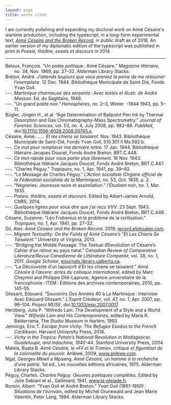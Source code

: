 ```yaml
---
layout: page
title: works cited
--- 
```


I am currently polishing and expanding my doctoral work on  Aimé Césaire's wartime production, including the typescript, in a long-form experimental text, *[Aimé Césaire and the Broken Record](http://record.elotroalex.com),* in public draft as of 2018. An earlier version of my diplomatic edition of the typescript was published in print in *Poésie, théâtre, essais et discours* in 2014.

---


<div class="csl-bib-body" style="margin-left: 2em; text-indent:-2em;">
  <div class="csl-entry">Beloux, François. “Un poète politique : Aimé Césaire.” <i>Magazine littéraire</i>, no. 34, Nov. 1969, pp. 27–32. Alderman Library Stacks.</div>
  <span class="Z3988" title="url_ver=Z39.88-2004&amp;ctx_ver=Z39.88-2004&amp;rfr_id=info%3Asid%2Fzotero.org%3A2&amp;rft_val_fmt=info%3Aofi%2Ffmt%3Akev%3Amtx%3Ajournal&amp;rft.genre=article&amp;rft.atitle=Un%20po%C3%A8te%20politique%20%3A%20Aim%C3%A9%20C%C3%A9saire&amp;rft.jtitle=Magazine%20litt%C3%A9raire&amp;rft.issue=34&amp;rft.aufirst=Fran%C3%A7ois&amp;rft.aulast=Beloux&amp;rft.au=Fran%C3%A7ois%20Beloux&amp;rft.au=Aim%C3%A9%20C%C3%A9saire&amp;rft.date=1969-11&amp;rft.pages=27-32&amp;rft.spage=27&amp;rft.epage=32&amp;rft.issn=0024-9807&amp;rft.language=fr"></span>
  <div class="csl-entry">Breton, André. <i>J’attends toujours que vous preniez la peine de me retourner l’exemplaire</i>. 12 Dec. 1944. Bibliothèque Municipale de Saint-Dié, Fonds Yvan Goll.</div>
  <span class="Z3988" title="url_ver=Z39.88-2004&amp;ctx_ver=Z39.88-2004&amp;rfr_id=info%3Asid%2Fzotero.org%3A2&amp;rft_val_fmt=info%3Aofi%2Ffmt%3Akev%3Amtx%3Adc&amp;rft.type=letter&amp;rft.title=J'attends%20toujours%20que%20vous%20preniez%20la%20peine%20de%20me%20retourner%20l'exemplaire&amp;rft.aufirst=Andr%C3%A9&amp;rft.aulast=Breton&amp;rft.au=Yvan%20Goll&amp;rft.au=Andr%C3%A9%20Breton&amp;rft.date=1944-12-12&amp;rft.language=fr"></span>
  <div class="csl-entry">---. <i>Martinique charmeuse des serpents : Avec textes et illustr. de André Masson</i>. Ed. du Sagittaire, 1948.</div>
  <span class="Z3988" title="url_ver=Z39.88-2004&amp;ctx_ver=Z39.88-2004&amp;rfr_id=info%3Asid%2Fzotero.org%3A2&amp;rft_val_fmt=info%3Aofi%2Ffmt%3Akev%3Amtx%3Abook&amp;rft.genre=book&amp;rft.btitle=Martinique%20charmeuse%20des%20serpents%20%3A%20Avec%20textes%20et%20illustr.%20de%20Andr%C3%A9%20Masson&amp;rft.place=Paris&amp;rft.publisher=Ed.%20du%20Sagittaire&amp;rft.aufirst=Andr%C3%A9&amp;rft.aulast=Breton&amp;rft.au=Andr%C3%A9%20Breton&amp;rft.date=1948&amp;rft.language=fr"></span>
  <div class="csl-entry">---. “Un grand poète noir.” <i>Hemisphères</i>, no. 2–3, Winter&nbsp; -1944 1943, pp. 5–11.</div>
  <span class="Z3988" title="url_ver=Z39.88-2004&amp;ctx_ver=Z39.88-2004&amp;rfr_id=info%3Asid%2Fzotero.org%3A2&amp;rft_val_fmt=info%3Aofi%2Ffmt%3Akev%3Amtx%3Ajournal&amp;rft.genre=article&amp;rft.atitle=Un%20grand%20po%C3%A8te%20noir&amp;rft.jtitle=Hemisph%C3%A8res&amp;rft.issue=2-3&amp;rft.aufirst=Andr%C3%A9&amp;rft.aulast=Breton&amp;rft.au=Andr%C3%A9%20Breton&amp;rft.date=1943&amp;rft.pages=5-11&amp;rft.spage=5&amp;rft.epage=11&amp;rft.language=fr"></span>
  <div class="csl-entry">Bügler, Jürgen H., et al. “Age Determination of Ballpoint Pen Ink by Thermal Desorption and Gas Chromatography-Mass Spectrometry.” <i>Journal of Forensic Sciences</i>, vol. 53, no. 4, July 2008, pp. 982–88. <i>PubMed</i>, doi:<a href="https://doi.org/10.1111/j.1556-4029.2008.00745.x">10.1111/j.1556-4029.2008.00745.x</a>.</div>
  <span class="Z3988" title="url_ver=Z39.88-2004&amp;ctx_ver=Z39.88-2004&amp;rfr_id=info%3Asid%2Fzotero.org%3A2&amp;rft_id=info%3Adoi%2F10.1111%2Fj.1556-4029.2008.00745.x&amp;rft_id=info%3Apmid%2F18503526&amp;rft_val_fmt=info%3Aofi%2Ffmt%3Akev%3Amtx%3Ajournal&amp;rft.genre=article&amp;rft.atitle=Age%20determination%20of%20ballpoint%20pen%20ink%20by%20thermal%20desorption%20and%20gas%20chromatography-mass%20spectrometry&amp;rft.jtitle=Journal%20of%20Forensic%20Sciences&amp;rft.stitle=J.%20Forensic%20Sci.&amp;rft.volume=53&amp;rft.issue=4&amp;rft.aufirst=J%C3%BCrgen%20H.&amp;rft.aulast=B%C3%BCgler&amp;rft.au=J%C3%BCrgen%20H.%20B%C3%BCgler&amp;rft.au=Hans%20Buchner&amp;rft.au=Anton%20Dallmayer&amp;rft.date=2008-07&amp;rft.pages=982-988&amp;rft.spage=982&amp;rft.epage=988&amp;rft.issn=1556-4029&amp;rft.language=eng"></span>
  <div class="csl-entry">Césaire, Aimé. <i>...... Et les chiens se taisaient</i>. Nov. 1943. Bibliothèque Municipale de Saint-Dié, Fonds Yvan Goll, 510.301 II Ms.592 b.</div>
  <span class="Z3988" title="url_ver=Z39.88-2004&amp;ctx_ver=Z39.88-2004&amp;rfr_id=info%3Asid%2Fzotero.org%3A2&amp;rft_val_fmt=info%3Aofi%2Ffmt%3Akev%3Amtx%3Adc&amp;rft.type=manuscript&amp;rft.title=......%20Et%20les%20chiens%20se%20taisaient&amp;rft.aufirst=Aim%C3%A9&amp;rft.aulast=C%C3%A9saire&amp;rft.au=Aim%C3%A9%20C%C3%A9saire&amp;rft.date=1943-11&amp;rft.tpages=107&amp;rft.language=fr"></span>
  <div class="csl-entry">---. <i>Ce mot pour remplacer ma dernière lettre</i>. 17 Jan. 1944. Bibliothèque littéraire Jacques Doucet, Fonds André Breton, BRT.C.448.</div>
  <span class="Z3988" title="url_ver=Z39.88-2004&amp;ctx_ver=Z39.88-2004&amp;rfr_id=info%3Asid%2Fzotero.org%3A2&amp;rft_val_fmt=info%3Aofi%2Ffmt%3Akev%3Amtx%3Adc&amp;rft.type=letter&amp;rft.title=Ce%20mot%20pour%20remplacer%20ma%20derni%C3%A8re%20lettre&amp;rft.aufirst=Aim%C3%A9&amp;rft.aulast=C%C3%A9saire&amp;rft.au=Aim%C3%A9%20C%C3%A9saire&amp;rft.au=Andr%C3%A9%20Breton&amp;rft.date=1944-01-17&amp;rft.language=fr"></span>
  <div class="csl-entry">---. <i>Ce mot rapide pour vous parler plus librement</i>. 16 Nov. 1943. Bibliothèque littéraire Jacques Doucet, Fonds André Breton, BRT.C.447.</div>
  <span class="Z3988" title="url_ver=Z39.88-2004&amp;ctx_ver=Z39.88-2004&amp;rfr_id=info%3Asid%2Fzotero.org%3A2&amp;rft_val_fmt=info%3Aofi%2Ffmt%3Akev%3Amtx%3Adc&amp;rft.type=letter&amp;rft.title=Ce%20mot%20rapide%20pour%20vous%20parler%20plus%20librement&amp;rft.aufirst=Aim%C3%A9&amp;rft.aulast=C%C3%A9saire&amp;rft.au=Aim%C3%A9%20C%C3%A9saire&amp;rft.au=Andr%C3%A9%20Breton&amp;rft.date=1943-11-16&amp;rft.language=fr"></span>
  <div class="csl-entry">---. “Charles Péguy.” <i>Tropiques</i>, no. 1, Apr. 1941, pp. 39–40.</div>
  <span class="Z3988" title="url_ver=Z39.88-2004&amp;ctx_ver=Z39.88-2004&amp;rfr_id=info%3Asid%2Fzotero.org%3A2&amp;rft_val_fmt=info%3Aofi%2Ffmt%3Akev%3Amtx%3Ajournal&amp;rft.genre=article&amp;rft.atitle=Charles%20P%C3%A9guy&amp;rft.jtitle=Tropiques&amp;rft.issue=1&amp;rft.aufirst=Aim%C3%A9&amp;rft.aulast=C%C3%A9saire&amp;rft.au=Aim%C3%A9%20C%C3%A9saire&amp;rft.date=1941-04&amp;rft.pages=39-40&amp;rft.spage=39&amp;rft.epage=40&amp;rft.language=fr"></span>
  <div class="csl-entry">---. “Le Message de Charles Péguy.” <i>L’Action socialiste (Organe officiel de la Fédération socialiste de la Martinique)</i>, no. 53, Oct. 1939, p. 2.</div>
  <span class="Z3988" title="url_ver=Z39.88-2004&amp;ctx_ver=Z39.88-2004&amp;rfr_id=info%3Asid%2Fzotero.org%3A2&amp;rft_val_fmt=info%3Aofi%2Ffmt%3Akev%3Amtx%3Ajournal&amp;rft.genre=article&amp;rft.atitle=Le%20Message%20de%20Charles%20P%C3%A9guy&amp;rft.jtitle=L%E2%80%99Action%20socialiste%20(Organe%20officiel%20de%20la%20F%C3%A9d%C3%A9ration%20socialiste%20de%20la%20Martinique)&amp;rft.issue=53&amp;rft.aufirst=Aim%C3%A9&amp;rft.aulast=C%C3%A9saire&amp;rft.au=Aim%C3%A9%20C%C3%A9saire&amp;rft.date=1939-10-26&amp;rft.pages=2&amp;rft.language=fr"></span>
  <div class="csl-entry">---. “Nègreries: Jeunesse noire et assimilation.” <i>l’Étudiant noir</i>, no. 1, Mar. 1935.</div>
  <span class="Z3988" title="url_ver=Z39.88-2004&amp;ctx_ver=Z39.88-2004&amp;rfr_id=info%3Asid%2Fzotero.org%3A2&amp;rft_val_fmt=info%3Aofi%2Ffmt%3Akev%3Amtx%3Ajournal&amp;rft.genre=article&amp;rft.atitle=N%C3%A8greries%3A%20Jeunesse%20noire%20et%20assimilation&amp;rft.jtitle=l'%C3%89tudiant%20noir&amp;rft.issue=1&amp;rft.aufirst=Aim%C3%A9&amp;rft.aulast=C%C3%A9saire&amp;rft.au=Aim%C3%A9%20C%C3%A9saire&amp;rft.date=1935-03&amp;rft.language=fr"></span>
  <div class="csl-entry">---. <i>Poésie, théâtre, essais et discours</i>. Edited by Albert-James Arnold, CNRS, 2014.</div>
  <span class="Z3988" title="url_ver=Z39.88-2004&amp;ctx_ver=Z39.88-2004&amp;rfr_id=info%3Asid%2Fzotero.org%3A2&amp;rft_id=urn%3Aisbn%3A978-2-271-07757-8&amp;rft_val_fmt=info%3Aofi%2Ffmt%3Akev%3Amtx%3Abook&amp;rft.genre=book&amp;rft.btitle=Po%C3%A9sie%2C%20th%C3%A9%C3%A2tre%2C%20essais%20et%20discours&amp;rft.place=Paris&amp;rft.publisher=CNRS&amp;rft.series=Plan%C3%A8te%20libre&amp;rft.aufirst=Aim%C3%A9&amp;rft.aulast=C%C3%A9saire&amp;rft.au=Aim%C3%A9%20C%C3%A9saire&amp;rft.au=Albert-James%20Arnold&amp;rft.date=2014-01-02&amp;rft.tpages=1805&amp;rft.isbn=978-2-271-07757-8&amp;rft.language=fr"></span>
  <div class="csl-entry">---. <i>Quelques lignes pour vous dire que j’ai reçu VVV</i>. 23 Sept. 1943. Bibliothèque littéraire Jacques Doucet, Fonds André Breton, BRT.C.446.</div>
  <span class="Z3988" title="url_ver=Z39.88-2004&amp;ctx_ver=Z39.88-2004&amp;rfr_id=info%3Asid%2Fzotero.org%3A2&amp;rft_val_fmt=info%3Aofi%2Ffmt%3Akev%3Amtx%3Adc&amp;rft.type=letter&amp;rft.title=Quelques%20lignes%20pour%20vous%20dire%20que%20j'ai%20re%C3%A7u%20VVV&amp;rft.aufirst=Aim%C3%A9&amp;rft.aulast=C%C3%A9saire&amp;rft.au=Aim%C3%A9%20C%C3%A9saire&amp;rft.au=Andr%C3%A9%20Breton&amp;rft.date=1943-09-23&amp;rft.language=fr"></span>
  <div class="csl-entry">Césaire, Suzanne. “Léo Frobenius et le problème de la civilisation.” <i>Tropiques</i>, no. 1, Apr. 1941, pp. 27–32.</div>
  <span class="Z3988" title="url_ver=Z39.88-2004&amp;ctx_ver=Z39.88-2004&amp;rfr_id=info%3Asid%2Fzotero.org%3A2&amp;rft_val_fmt=info%3Aofi%2Ffmt%3Akev%3Amtx%3Ajournal&amp;rft.genre=article&amp;rft.atitle=L%C3%A9o%20Frobenius%20et%20le%20probl%C3%A8me%20de%20la%20civilisation&amp;rft.jtitle=Tropiques&amp;rft.issue=1&amp;rft.aufirst=Suzanne&amp;rft.aulast=C%C3%A9saire&amp;rft.au=Suzanne%20C%C3%A9saire&amp;rft.date=1941-04&amp;rft.pages=27-32&amp;rft.spage=27&amp;rft.epage=32&amp;rft.language=fr"></span>
  <div class="csl-entry">Gil, Alex. <i>Aimé Césaire and the Broken Record</i>. 2019, <a href="http://record.elotroalex.com">record.elotroalex.com</a>.</div>
  <span class="Z3988" title="url_ver=Z39.88-2004&amp;ctx_ver=Z39.88-2004&amp;rfr_id=info%3Asid%2Fzotero.org%3A2&amp;rft_val_fmt=info%3Aofi%2Ffmt%3Akev%3Amtx%3Adc&amp;rft.type=document&amp;rft.title=Aim%C3%A9%20C%C3%A9saire%20and%20the%20Broken%20Record&amp;rft.identifier=http%3A%2F%2Frecord.elotroalex.com&amp;rft.aufirst=Alex&amp;rft.aulast=Gil&amp;rft.au=Alex%20Gil&amp;rft.date=2019&amp;rft.language=en"></span>
  <div class="csl-entry">---. <i>Migrant Textuality: On the Fields of Aimé Césaire’s “Et Les Chiens Se Taisaient.”</i> University of Virginia, 2013.</div>
  <span class="Z3988" title="url_ver=Z39.88-2004&amp;ctx_ver=Z39.88-2004&amp;rfr_id=info%3Asid%2Fzotero.org%3A2&amp;rft_val_fmt=info%3Aofi%2Ffmt%3Akev%3Amtx%3Adissertation&amp;rft.title=Migrant%20Textuality%3A%20On%20the%20fields%20of%20Aim%C3%A9%20C%C3%A9saire's%20%22Et%20les%20chiens%20se%20taisaient%22&amp;rft.aufirst=Alex&amp;rft.aulast=Gil&amp;rft.au=Alex%20Gil&amp;rft.date=2013&amp;rft.tpages=278&amp;rft.language=en"></span>
  <div class="csl-entry">---. “Bridging the Middle Passage: The Textual (R)evolution of Césaire’s Cahier d’un retour au pays natal.” <i>Canadian Review of Comparative Literature/Revue Canadienne de Littérature Comparée</i>, vol. 38, no. 1, 2011. <i>Google Scholar</i>, <a href="https://ejournals.library.ualberta.ca/index.php/crcl/article/view/24524">ejournals.library.ualberta.ca</a>.</div>
  <span class="Z3988" title="url_ver=Z39.88-2004&amp;ctx_ver=Z39.88-2004&amp;rfr_id=info%3Asid%2Fzotero.org%3A2&amp;rft_val_fmt=info%3Aofi%2Ffmt%3Akev%3Amtx%3Ajournal&amp;rft.genre=article&amp;rft.atitle=Bridging%20the%20Middle%20Passage%3A%20The%20Textual%20(R)evolution%20of%20C%C3%A9saire%E2%80%99s%20Cahier%20d%E2%80%99un%20retour%20au%20pays%20natal&amp;rft.jtitle=Canadian%20Review%20of%20Comparative%20Literature%2FRevue%20Canadienne%20de%20Litt%C3%A9rature%20Compar%C3%A9e&amp;rft.volume=38&amp;rft.issue=1&amp;rft.aufirst=Alex&amp;rft.aulast=Gil&amp;rft.au=Alex%20Gil&amp;rft.date=2011&amp;rft.language=fr"></span>
  <div class="csl-entry">---. “La Découverte d’un tapuscrit d’Et les chiens se taisaient.” <i>Aimé Césaire à l’œuvre: actes du colloque international</i>, edited by Marc Cheymol and Philippe Ollé-Laprune, Agence universitaire de la francophonie : ITEM : Éditions des archives contemporaines, 2010, pp. 145–55.</div>
  <span class="Z3988" title="url_ver=Z39.88-2004&amp;ctx_ver=Z39.88-2004&amp;rfr_id=info%3Asid%2Fzotero.org%3A2&amp;rft_id=urn%3Aisbn%3A978-2-8130-0040-8%202-8130-0040-X&amp;rft_val_fmt=info%3Aofi%2Ffmt%3Akev%3Amtx%3Abook&amp;rft.genre=bookitem&amp;rft.atitle=La%20D%C3%A9couverte%20d%E2%80%99un%20tapuscrit%20d%E2%80%99Et%20les%20chiens%20se%20taisaient&amp;rft.place=Paris&amp;rft.publisher=Agence%20universitaire%20de%20la%20francophonie%20%3A%20ITEM%20%3A%20%C3%89ditions%20des%20archives%20contemporaines&amp;rft.aufirst=Alex&amp;rft.aulast=Gil&amp;rft.au=Alex%20Gil&amp;rft.au=Marc%20Cheymol&amp;rft.au=Philippe%20Oll%C3%A9-Laprune&amp;rft.date=2010&amp;rft.pages=145-155&amp;rft.spage=145&amp;rft.epage=155&amp;rft.isbn=978-2-8130-0040-8%202-8130-0040-X&amp;rft.language=fr"></span>
  <div class="csl-entry">Glissant, Édouard. “Souvenirs Des Années 40 à La Martinique : Interview Avec Edouard Glissant.” <i>L’Esprit Créateur</i>, vol. 47, no. 1, Apr. 2007, pp. 96–104. <i>Project MUSE</i>, doi:<a href="https://doi.org/10.1353/esp.2007.0017">10.1353/esp.2007.0017</a>.</div>
  <span class="Z3988" title="url_ver=Z39.88-2004&amp;ctx_ver=Z39.88-2004&amp;rfr_id=info%3Asid%2Fzotero.org%3A2&amp;rft_id=info%3Adoi%2F10.1353%2Fesp.2007.0017&amp;rft_val_fmt=info%3Aofi%2Ffmt%3Akev%3Amtx%3Ajournal&amp;rft.genre=article&amp;rft.atitle=Souvenirs%20des%20ann%C3%A9es%2040%20%C3%A0%20la%20Martinique%20%3A%20interview%20avec%20Edouard%20Glissant&amp;rft.jtitle=L'Esprit%20Cr%C3%A9ateur&amp;rft.volume=47&amp;rft.issue=1&amp;rft.aufirst=%C3%89douard&amp;rft.aulast=Glissant&amp;rft.au=%C3%89douard%20Glissant&amp;rft.au=Celia%20Britton&amp;rft.date=2007-04-12&amp;rft.pages=96-104&amp;rft.spage=96&amp;rft.epage=104&amp;rft.issn=1931-0234"></span>
  <div class="csl-entry">Herzberg, Julia P. “Wifredo Lam: The Development of a Style and a World View.” <i>Wifredo Lam and His Contemporaries</i>, edited by Maria R. Balderrama, The Studio Museum in Harlem, 1993.</div>
  <span class="Z3988" title="url_ver=Z39.88-2004&amp;ctx_ver=Z39.88-2004&amp;rfr_id=info%3Asid%2Fzotero.org%3A2&amp;rft_id=urn%3Aisbn%3A0-8109-2548-6&amp;rft_val_fmt=info%3Aofi%2Ffmt%3Akev%3Amtx%3Abook&amp;rft.genre=bookitem&amp;rft.atitle=Wifredo%20Lam%3A%20The%20Development%20of%20a%20Style%20and%20a%20World%20View&amp;rft.place=New%20York&amp;rft.publisher=The%20Studio%20Museum%20in%20Harlem&amp;rft.aufirst=Julia%20P.&amp;rft.aulast=Herzberg&amp;rft.au=Maria%20R.%20Balderrama&amp;rft.au=Julia%20P.%20Herzberg&amp;rft.date=1993&amp;rft.isbn=0-8109-2548-6&amp;rft.language=en"></span>
  <div class="csl-entry">Jennings, Eric T. <i>Escape from Vichy: The Refugee Exodus to the French Caribbean</i>. Harvard University Press, 2018.</div>
  <span class="Z3988" title="url_ver=Z39.88-2004&amp;ctx_ver=Z39.88-2004&amp;rfr_id=info%3Asid%2Fzotero.org%3A2&amp;rft_id=urn%3Aisbn%3A978-0-674-98338-0&amp;rft_val_fmt=info%3Aofi%2Ffmt%3Akev%3Amtx%3Abook&amp;rft.genre=book&amp;rft.btitle=Escape%20from%20Vichy%3A%20the%20refugee%20exodus%20to%20the%20French%20Caribbean&amp;rft.place=Cambridge%2C%20Massachusetts&amp;rft.publisher=Harvard%20University%20Press&amp;rft.aufirst=Eric%20T.&amp;rft.aulast=Jennings&amp;rft.au=Eric%20T.%20Jennings&amp;rft.date=2018&amp;rft.tpages=308&amp;rft.isbn=978-0-674-98338-0"></span>
  <div class="csl-entry">---. <i>Vichy in the Tropics: Petain’s National Revolution in Madagascar, Guadeloupe, and Indochina, 1940-44</i>. Stanford University Press, 2004.</div>
  <span class="Z3988" title="url_ver=Z39.88-2004&amp;ctx_ver=Z39.88-2004&amp;rfr_id=info%3Asid%2Fzotero.org%3A2&amp;rft_id=urn%3Aisbn%3A978-0-8047-5047-9&amp;rft_val_fmt=info%3Aofi%2Ffmt%3Akev%3Amtx%3Abook&amp;rft.genre=book&amp;rft.btitle=Vichy%20in%20the%20Tropics%3A%20Petain's%20National%20Revolution%20in%20Madagascar%2C%20Guadeloupe%2C%20and%20Indochina%2C%201940-44&amp;rft.publisher=Stanford%20University%20Press&amp;rft.aufirst=Eric%20T.&amp;rft.aulast=Jennings&amp;rft.au=Eric%20T.%20Jennings&amp;rft.date=2004-01&amp;rft.tpages=340&amp;rft.isbn=978-0-8047-5047-9&amp;rft.language=en"></span>
  <div class="csl-entry">Malela, Buata B. <i>Aimé Césaire, le «Fil et la Trame», critique et figuration de la colonialité du pouvoir.</i> Anibwé, 2009, <a href="https://doi.org/www.anibwe.com">www.anibwe.com</a>.</div>
  <span class="Z3988" title="url_ver=Z39.88-2004&amp;ctx_ver=Z39.88-2004&amp;rfr_id=info%3Asid%2Fzotero.org%3A2&amp;rft_id=urn%3Aisbn%3A978-2-916121-19-2&amp;rft_val_fmt=info%3Aofi%2Ffmt%3Akev%3Amtx%3Abook&amp;rft.genre=book&amp;rft.btitle=Aim%C3%A9%20C%C3%A9saire%2C%20le%20%C2%ABFil%20et%20la%20Trame%C2%BB%2C%20critique%20et%20figuration%20de%20la%20colonialit%C3%A9%20du%20pouvoir.&amp;rft.place=Paris&amp;rft.publisher=Anibw%C3%A9&amp;rft.aufirst=Buata%20B.&amp;rft.aulast=Malela&amp;rft.au=Buata%20B.%20Malela&amp;rft.date=2009&amp;rft.isbn=978-2-916121-19-2&amp;rft.language=fr"></span>
  <div class="csl-entry">Ngal, Georges Mbwil a Mpaang. <i>Aimé Césaire, un homme à la recherche d’une patrie</i>. 1st ed., Les nouvelles éditions africaines, 1975. Alderman Library Stacks.</div>
  <span class="Z3988" title="url_ver=Z39.88-2004&amp;ctx_ver=Z39.88-2004&amp;rfr_id=info%3Asid%2Fzotero.org%3A2&amp;rft_id=urn%3Aisbn%3A2-7236-0086-6&amp;rft_val_fmt=info%3Aofi%2Ffmt%3Akev%3Amtx%3Abook&amp;rft.genre=book&amp;rft.btitle=Aim%C3%A9%20C%C3%A9saire%2C%20un%20homme%20%C3%A0%20la%20recherche%20d'une%20patrie&amp;rft.place=Dakar&amp;rft.publisher=Les%20nouvelles%20%C3%A9ditions%20africaines&amp;rft.edition=1st%20ed.&amp;rft.aufirst=Georges%20Mbwil%20a%20Mpaang&amp;rft.aulast=Ngal&amp;rft.au=Georges%20Mbwil%20a%20Mpaang%20Ngal&amp;rft.date=1975&amp;rft.isbn=2-7236-0086-6&amp;rft.language=fr"></span>
  <div class="csl-entry">Péguy, Charles. <i>Charles Péguy. Oeuvres poétiques complètes</i>. Edited by Julie Sabiani et al., Gallimard, 1941, <a href="http://www.la-pleiade.fr/Catalogue/GALLIMARD/Bibliotheque-de-la-Pleiade/OEuvres-poetiques-completes3">www.la-pleiade.fr</a>.</div>
  <span class="Z3988" title="url_ver=Z39.88-2004&amp;ctx_ver=Z39.88-2004&amp;rfr_id=info%3Asid%2Fzotero.org%3A2&amp;rft_val_fmt=info%3Aofi%2Ffmt%3Akev%3Amtx%3Abook&amp;rft.genre=book&amp;rft.btitle=Charles%20P%C3%A9guy.%20Oeuvres%20po%C3%A9tiques%20compl%C3%A8tes&amp;rft.place=Paris&amp;rft.publisher=Gallimard&amp;rft.series=Biblioth%C3%A8que%20de%20la%20Pl%C3%A9iade&amp;rft.aufirst=Charles&amp;rft.aulast=P%C3%A9guy&amp;rft.au=Charles%20P%C3%A9guy&amp;rft.au=Fran%C3%A7ois%20Porch%C3%A9&amp;rft.au=Julie%20Sabiani&amp;rft.au=Marcel%20P%C3%A9guy&amp;rft.au=Pierre%20P%C3%A9guy&amp;rft.date=1941&amp;rft.language=fr"></span>
  <div class="csl-entry">Ronsin, Albert. “Yvan Goll et André Breton.” <i>Yvan Goll (1891-1950) : Situations de l’écrivain</i>, edited by Michel Grunewald and Jean Marie Valentin, Peter Lang, 1994. Alderman Library Stacks.</div>
  <span class="Z3988" title="url_ver=Z39.88-2004&amp;ctx_ver=Z39.88-2004&amp;rfr_id=info%3Asid%2Fzotero.org%3A2&amp;rft_id=urn%3Aisbn%3A3906752286&amp;rft_val_fmt=info%3Aofi%2Ffmt%3Akev%3Amtx%3Abook&amp;rft.genre=bookitem&amp;rft.atitle=Yvan%20Goll%20et%20Andr%C3%A9%20Breton&amp;rft.place=Bern%3B%20New%20York&amp;rft.publisher=Peter%20Lang&amp;rft.series=Contacts%3A%20S%C3%A9rie%20II%2C%20Gallo-Germanica&amp;rft.aufirst=Albert&amp;rft.aulast=Ronsin&amp;rft.au=Michel%20Grunewald&amp;rft.au=Jean%20Marie%20Valentin&amp;rft.au=Albert%20Ronsin&amp;rft.date=1994&amp;rft.isbn=3906752286&amp;rft.language=fr"></span>
</div>
